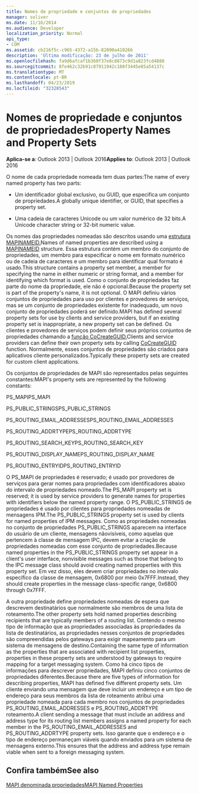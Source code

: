 ```yaml
---
title: Nomes de propriedade e conjuntos de propriedades
manager: soliver
ms.date: 11/16/2014
ms.audience: Developer
localization_priority: Normal
api_type:
- COM
ms.assetid: cb216f5c-c965-4372-a15b-82090a410266
description: 'Última modificação: 23 de julho de 2011'
ms.openlocfilehash: fa9d6afcaf1b360f37e8c8873c9d1a823fcd4888
ms.sourcegitcommit: 8fe462c32b91c87911942c188f3445e85a54137c
ms.translationtype: MT
ms.contentlocale: pt-BR
ms.lasthandoff: 04/23/2019
ms.locfileid: "32328543"
---
```

# <a name="property-names-and-property-sets"></a><span data-ttu-id="4514f-103">Nomes de propriedade e conjuntos de propriedades</span><span class="sxs-lookup"><span data-stu-id="4514f-103">Property Names and Property Sets</span></span>

  
  
<span data-ttu-id="4514f-104">**Aplica-se a**: Outlook 2013 | Outlook 2016</span><span class="sxs-lookup"><span data-stu-id="4514f-104">**Applies to**: Outlook 2013 | Outlook 2016</span></span> 
  
<span data-ttu-id="4514f-105">O nome de cada propriedade nomeada tem duas partes:</span><span class="sxs-lookup"><span data-stu-id="4514f-105">The name of every named property has two parts:</span></span>
  
- <span data-ttu-id="4514f-106">Um identificador global exclusivo, ou GUID, que especifica um conjunto de propriedades.</span><span class="sxs-lookup"><span data-stu-id="4514f-106">A globally unique identifier, or GUID, that specifies a property set.</span></span>
    
- <span data-ttu-id="4514f-107">Uma cadeia de caracteres Unicode ou um valor numérico de 32 bits.</span><span class="sxs-lookup"><span data-stu-id="4514f-107">A Unicode character string or 32-bit numeric value.</span></span> 
    
<span data-ttu-id="4514f-108">Os nomes das propriedades nomeadas são descritos usando uma [estrutura MAPINAMEID.](mapinameid.md)</span><span class="sxs-lookup"><span data-stu-id="4514f-108">Names of named properties are described using a [MAPINAMEID](mapinameid.md) structure.</span></span> <span data-ttu-id="4514f-109">Essa estrutura contém um membro do conjunto de propriedades, um membro para especificar o nome em formato numérico ou de cadeia de caracteres e um membro para identificar qual formato é usado.</span><span class="sxs-lookup"><span data-stu-id="4514f-109">This structure contains a property set member, a member for specifying the name in either numeric or string format, and a member for identifying which format is used.</span></span> <span data-ttu-id="4514f-110">Como o conjunto de propriedades faz parte do nome da propriedade, ele não é opcional.</span><span class="sxs-lookup"><span data-stu-id="4514f-110">Because the property set is part of the property's name, it is not optional.</span></span> <span data-ttu-id="4514f-111">O MAPI definiu vários conjuntos de propriedades para uso por clientes e provedores de serviços, mas se um conjunto de propriedades existente for inadequado, um novo conjunto de propriedades poderá ser definido.</span><span class="sxs-lookup"><span data-stu-id="4514f-111">MAPI has defined several property sets for use by clients and service providers, but if an existing property set is inappropriate, a new property set can be defined.</span></span> <span data-ttu-id="4514f-112">Os clientes e provedores de serviços podem definir seus próprios conjuntos de propriedades chamando a [função CoCreateGUID.](https://msdn.microsoft.com/library/ms688568.aspx)</span><span class="sxs-lookup"><span data-stu-id="4514f-112">Clients and service providers can define their own property sets by calling [CoCreateGUID](https://msdn.microsoft.com/library/ms688568.aspx) function.</span></span> <span data-ttu-id="4514f-113">Normalmente, esses conjuntos de propriedades são criados para aplicativos cliente personalizados.</span><span class="sxs-lookup"><span data-stu-id="4514f-113">Typically these property sets are created for custom client applications.</span></span> 
  
<span data-ttu-id="4514f-114">Os conjuntos de propriedades de MAPI são representados pelas seguintes constantes:</span><span class="sxs-lookup"><span data-stu-id="4514f-114">MAPI's property sets are represented by the following constants:</span></span>
  
<span data-ttu-id="4514f-115">PS_MAPI</span><span class="sxs-lookup"><span data-stu-id="4514f-115">PS_MAPI</span></span>
  
<span data-ttu-id="4514f-116">PS_PUBLIC_STRINGS</span><span class="sxs-lookup"><span data-stu-id="4514f-116">PS_PUBLIC_STRINGS</span></span>
  
<span data-ttu-id="4514f-117">PS_ROUTING_EMAIL_ADDRESSES</span><span class="sxs-lookup"><span data-stu-id="4514f-117">PS_ROUTING_EMAIL_ADDRESSES</span></span>
  
<span data-ttu-id="4514f-118">PS_ROUTING_ADDRTYPE</span><span class="sxs-lookup"><span data-stu-id="4514f-118">PS_ROUTING_ADDRTYPE</span></span>
  
<span data-ttu-id="4514f-119">PS_ROUTING_SEARCH_KEY</span><span class="sxs-lookup"><span data-stu-id="4514f-119">PS_ROUTING_SEARCH_KEY</span></span>
  
<span data-ttu-id="4514f-120">PS_ROUTING_DISPLAY_NAME</span><span class="sxs-lookup"><span data-stu-id="4514f-120">PS_ROUTING_DISPLAY_NAME</span></span>
  
<span data-ttu-id="4514f-121">PS_ROUTING_ENTRYID</span><span class="sxs-lookup"><span data-stu-id="4514f-121">PS_ROUTING_ENTRYID</span></span>
  
<span data-ttu-id="4514f-122">O PS_MAPI de propriedades é reservado; é usado por provedores de serviços para gerar nomes para propriedades com identificadores abaixo do intervalo de propriedades nomeado.</span><span class="sxs-lookup"><span data-stu-id="4514f-122">The PS_MAPI property set is reserved; it is used by service providers to generate names for properties with identifiers below the named property range.</span></span> <span data-ttu-id="4514f-123">O PS_PUBLIC_STRINGS de propriedades é usado por clientes para propriedades nomeadas de mensagens IPM.</span><span class="sxs-lookup"><span data-stu-id="4514f-123">The PS_PUBLIC_STRINGS property set is used by clients for named properties of IPM messages.</span></span> <span data-ttu-id="4514f-124">Como as propriedades nomeadas no conjunto de propriedades PS_PUBLIC_STRINGS aparecem na interface do usuário de um cliente, mensagens nãovisíveis, como aquelas que pertencem à classe de mensagem IPC, devem evitar a criação de propriedades nomeadas com esse conjunto de propriedades.</span><span class="sxs-lookup"><span data-stu-id="4514f-124">Because named properties in the PS_PUBLIC_STRINGS property set appear in a client's user interface, nonvisible messages such as those that belong to the IPC message class should avoid creating named properties with this property set.</span></span> <span data-ttu-id="4514f-125">Em vez disso, eles devem criar propriedades no intervalo específico da classe de mensagem, 0x6800 por meio 0x7FFF.</span><span class="sxs-lookup"><span data-stu-id="4514f-125">Instead, they should create properties in the message class-specific range, 0x6800 through 0x7FFF.</span></span>
  
<span data-ttu-id="4514f-126">A outra propriedade define propriedades nomeadas de espera que descrevem destinatários que normalmente são membros de uma lista de roteamento.</span><span class="sxs-lookup"><span data-stu-id="4514f-126">The other property sets hold named properties describing recipients that are typically members of a routing list.</span></span> <span data-ttu-id="4514f-127">Contendo o mesmo tipo de informação que as propriedades associadas às propriedades da lista de destinatários, as propriedades nesses conjuntos de propriedades são compreendidas pelos gateways para exigir mapeamento para um sistema de mensagens de destino.</span><span class="sxs-lookup"><span data-stu-id="4514f-127">Containing the same type of information as the properties that are associated with recipient list properties, properties in these property sets are understood by gateways to require mapping for a target messaging system.</span></span> <span data-ttu-id="4514f-128">Como há cinco tipos de informações para descrever propriedades, MAPI definiu cinco conjuntos de propriedades diferentes.</span><span class="sxs-lookup"><span data-stu-id="4514f-128">Because there are five types of information for describing properties, MAPI has defined five different property sets.</span></span> <span data-ttu-id="4514f-129">Um cliente enviando uma mensagem que deve incluir um endereço e um tipo de endereço para seus membros da lista de roteamento atribui uma propriedade nomeada para cada membro nos conjuntos de propriedades PS_ROUTING_EMAIL_ADDRESSES e PS_ROUTING_ADDRTYPE roteamento.</span><span class="sxs-lookup"><span data-stu-id="4514f-129">A client sending a message that must include an address and address type for its routing list members assigns a named property for each member in the PS_ROUTING_EMAIL_ADDRESSES and PS_ROUTING_ADDRTYPE property sets.</span></span> <span data-ttu-id="4514f-130">Isso garante que o endereço e o tipo de endereço permaneçam viáveis quando enviados para um sistema de mensagens externo.</span><span class="sxs-lookup"><span data-stu-id="4514f-130">This ensures that the address and address type remain viable when sent to a foreign messaging system.</span></span>
  
## <a name="see-also"></a><span data-ttu-id="4514f-131">Confira também</span><span class="sxs-lookup"><span data-stu-id="4514f-131">See also</span></span>



[<span data-ttu-id="4514f-132">MAPI denominada propriedades</span><span class="sxs-lookup"><span data-stu-id="4514f-132">MAPI Named Properties</span></span>](mapi-named-properties.md)

